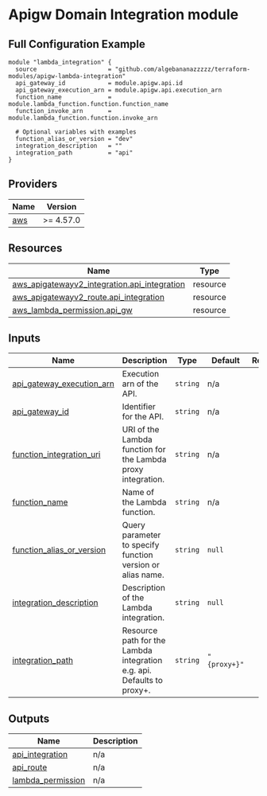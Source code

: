 # Apigw Domain Integration module

## Full Configuration Example
```hcl
module "lambda_integration" {
  source                    = "github.com/algebananazzzzz/terraform-modules/apigw-lambda-integration"
  api_gateway_id            = module.apigw.api.id
  api_gateway_execution_arn = module.apigw.api.execution_arn
  function_name             = module.lambda_function.function.function_name
  function_invoke_arn       = module.lambda_function.function.invoke_arn

  # Optional variables with examples
  function_alias_or_version = "dev"
  integration_description   = ""
  integration_path          = "api"
}
```

<!-- BEGIN_TF_DOCS -->
## Providers

| Name | Version |
|------|---------|
| <a name="provider_aws"></a> [aws](#provider\_aws) | >= 4.57.0 |

## Resources

| Name | Type |
|------|------|
| [aws_apigatewayv2_integration.api_integration](https://registry.terraform.io/providers/hashicorp/aws/latest/docs/resources/apigatewayv2_integration) | resource |
| [aws_apigatewayv2_route.api_integration](https://registry.terraform.io/providers/hashicorp/aws/latest/docs/resources/apigatewayv2_route) | resource |
| [aws_lambda_permission.api_gw](https://registry.terraform.io/providers/hashicorp/aws/latest/docs/resources/lambda_permission) | resource |

## Inputs

| Name | Description | Type | Default | Required |
|------|-------------|------|---------|:--------:|
| <a name="input_api_gateway_execution_arn"></a> [api\_gateway\_execution\_arn](#input\_api\_gateway\_execution\_arn) | Execution arn of the API. | `string` | n/a | yes |
| <a name="input_api_gateway_id"></a> [api\_gateway\_id](#input\_api\_gateway\_id) | Identifier for the API. | `string` | n/a | yes |
| <a name="input_function_integration_uri"></a> [function\_integration\_uri](#input\_function\_integration\_uri) | URI of the Lambda function for the Lambda proxy integration. | `string` | n/a | yes |
| <a name="input_function_name"></a> [function\_name](#input\_function\_name) | Name of the Lambda function. | `string` | n/a | yes |
| <a name="input_function_alias_or_version"></a> [function\_alias\_or\_version](#input\_function\_alias\_or\_version) | Query parameter to specify function version or alias name. | `string` | `null` | no |
| <a name="input_integration_description"></a> [integration\_description](#input\_integration\_description) | Description of the Lambda integration. | `string` | `null` | no |
| <a name="input_integration_path"></a> [integration\_path](#input\_integration\_path) | Resource path for the Lambda integration e.g. api. Defaults to proxy+. | `string` | `"{proxy+}"` | no |

## Outputs

| Name | Description |
|------|-------------|
| <a name="output_api_integration"></a> [api\_integration](#output\_api\_integration) | n/a |
| <a name="output_api_route"></a> [api\_route](#output\_api\_route) | n/a |
| <a name="output_lambda_permission"></a> [lambda\_permission](#output\_lambda\_permission) | n/a |
<!-- END_TF_DOCS -->